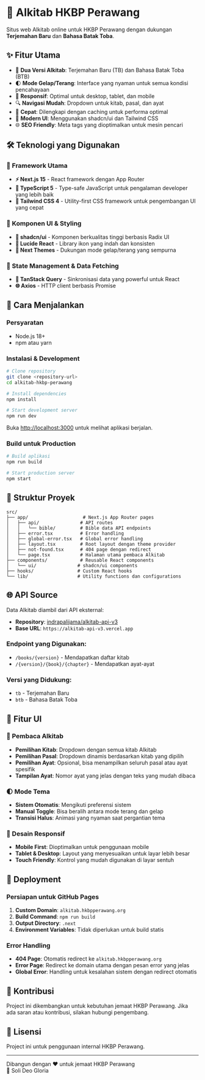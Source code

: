# 📖 Alkitab HKBP Perawang

Situs web Alkitab online untuk HKBP Perawang dengan dukungan **Terjemahan Baru** dan **Bahasa Batak Toba**.

## ✨ Fitur Utama

- 📖 **Dua Versi Alkitab**: Terjemahan Baru (TB) dan Bahasa Batak Toba (BTB)
- 🌓 **Mode Gelap/Terang**: Interface yang nyaman untuk semua kondisi pencahayaan
- 📱 **Responsif**: Optimal untuk desktop, tablet, dan mobile
- 🔍 **Navigasi Mudah**: Dropdown untuk kitab, pasal, dan ayat
- 🚀 **Cepat**: Dilengkapi dengan caching untuk performa optimal
- 🎨 **Modern UI**: Menggunakan shadcn/ui dan Tailwind CSS
- 🌐 **SEO Friendly**: Meta tags yang dioptimalkan untuk mesin pencari

## 🛠 Teknologi yang Digunakan

### 🎯 Framework Utama
- **⚡ Next.js 15** - React framework dengan App Router
- **📘 TypeScript 5** - Type-safe JavaScript untuk pengalaman developer yang lebih baik
- **🎨 Tailwind CSS 4** - Utility-first CSS framework untuk pengembangan UI yang cepat

### 🧩 Komponen UI & Styling
- **🧩 shadcn/ui** - Komponen berkualitas tinggi berbasis Radix UI
- **🎯 Lucide React** - Library ikon yang indah dan konsisten
- **🌈 Next Themes** - Dukungan mode gelap/terang yang sempurna

### 🔄 State Management & Data Fetching
- **🔄 TanStack Query** - Sinkronisasi data yang powerful untuk React
- **🌐 Axios** - HTTP client berbasis Promise

## 🚀 Cara Menjalankan

### Persyaratan
- Node.js 18+ 
- npm atau yarn

### Instalasi & Development

```bash
# Clone repository
git clone <repository-url>
cd alkitab-hkbp-perawang

# Install dependencies
npm install

# Start development server
npm run dev
```

Buka [http://localhost:3000](http://localhost:3000) untuk melihat aplikasi berjalan.

### Build untuk Production

```bash
# Build aplikasi
npm run build

# Start production server
npm start
```

## 📁 Struktur Proyek

```
src/
├── app/                    # Next.js App Router pages
│   ├── api/               # API routes
│   │   └── bible/         # Bible data API endpoints
│   ├── error.tsx          # Error handling
│   ├── global-error.tsx   # Global error handling
│   ├── layout.tsx         # Root layout dengan theme provider
│   ├── not-found.tsx      # 404 page dengan redirect
│   └── page.tsx           # Halaman utama pembaca Alkitab
├── components/            # Reusable React components
│   └── ui/               # shadcn/ui components
├── hooks/                # Custom React hooks
└── lib/                  # Utility functions dan configurations
```

## 🌐 API Source

Data Alkitab diambil dari API eksternal:
- **Repository**: [indrapalijama/alkitab-api-v3](https://github.com/indrapalijama/alkitab-api-v3)
- **Base URL**: `https://alkitab-api-v3.vercel.app`

### Endpoint yang Digunakan:
- `/books/{version}` - Mendapatkan daftar kitab
- `/{version}/{book}/{chapter}` - Mendapatkan ayat-ayat

### Versi yang Didukung:
- `tb` - Terjemahan Baru
- `btb` - Bahasa Batak Toba

## 🎨 Fitur UI

### 📖 Pembaca Alkitab
- **Pemilihan Kitab**: Dropdown dengan semua kitab Alkitab
- **Pemilihan Pasal**: Dropdown dinamis berdasarkan kitab yang dipilih
- **Pemilihan Ayat**: Opsional, bisa menampilkan seluruh pasal atau ayat spesifik
- **Tampilan Ayat**: Nomor ayat yang jelas dengan teks yang mudah dibaca

### 🌓 Mode Tema
- **Sistem Otomatis**: Mengikuti preferensi sistem
- **Manual Toggle**: Bisa beralih antara mode terang dan gelap
- **Transisi Halus**: Animasi yang nyaman saat pergantian tema

### 📱 Desain Responsif
- **Mobile First**: Dioptimalkan untuk penggunaan mobile
- **Tablet & Desktop**: Layout yang menyesuaikan untuk layar lebih besar
- **Touch Friendly**: Kontrol yang mudah digunakan di layar sentuh

## 🚀 Deployment

### Persiapan untuk GitHub Pages
1. **Custom Domain**: `alkitab.hkbpperawang.org`
2. **Build Command**: `npm run build`
3. **Output Directory**: `.next`
4. **Environment Variables**: Tidak diperlukan untuk build statis

### Error Handling
- **404 Page**: Otomatis redirect ke `alkitab.hkbpperawang.org`
- **Error Page**: Redirect ke domain utama dengan pesan error yang jelas
- **Global Error**: Handling untuk kesalahan sistem dengan redirect otomatis

## 🤝 Kontribusi

Project ini dikembangkan untuk kebutuhan jemaat HKBP Perawang. Jika ada saran atau kontribusi, silakan hubungi pengembang.

## 📄 Lisensi

Project ini untuk penggunaan internal HKBP Perawang.

---

Dibangun dengan ❤️ untuk jemaat HKBP Perawang  
🙏 Soli Deo Gloria